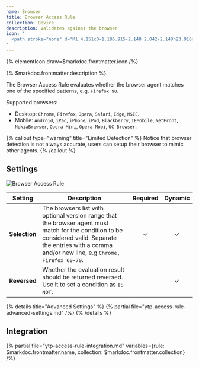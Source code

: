 ```yaml
---
name: Browser
title: Browser Access Rule
collection: Device
description: Validates against the browser
icon: '
  <path stroke="none" d="M1 4.151c0-1.186.915-2.148 2.042-2.148h23.916c1.127 0 2.042.962 2.042 2.148l-.01 21.552c0 1.179-.87 2.3-1.99 2.3H2.997c-1.12 0-2.009-1.128-2.009-2.306L1 4.15zm2.286-.167a.301.301 0 00-.292.307l.003 1.986 4.42.022.003-2.315H3.286zm5.896 0L9.167 6.3h4.666V3.984H9.182zm6.401 0V6.3H27V4.29a.3.3 0 00-.292-.307H15.583zM27 8.14L2.997 8.121l-.012 17.576a.3.3 0 00.292.307h23.421c.16 0 .292-.139.292-.307L27 8.14z"/>
'
---
```


{% elementIcon draw=$markdoc.frontmatter.icon /%}

{% $markdoc.frontmatter.description %}.

The Browser Access Rule evaluates whether the browser agent matches one of the specified patterns, e.g. `Firefox 90`.

Supported browsers:

- Desktop: `Chrome`, `Firefox`, `Opera`, `Safari`, `Edge`, `MSIE`.
- Mobile: `Android`, `iPad`, `iPhone`, `iPod`, `Blackberry`, `IEMobile`, `NetFront`, `NokiaBrowser`, `Opera Mini`, `Opera Mobi`, `UC Browser`.

{% callout type="warning" title="Limited Detection" %}
Notice that browser detection is not always accurate, users can setup their browser to mimic other agents.
{% /callout %}

## Settings

![Browser Access Rule](/assets/ytp/access/rule-browser.webp)

| Setting | Description | Required | Dynamic |
| ------- | ----------- | :------: | :-----: |
| **Selection** | The browsers list with optional version range that the browser agent must match for the condition to be considered valid. Separate the entries with a comma and/or new line, e.g `Chrome, Firefox 60-70`. | &#x2713; | &#x2713; |
| **Reversed** | Whether the evaluation result should be returned reversed. Use it to set a condition as `IS NOT`. | | &#x2713; |

{% details title="Advanced Settings" %}
    {% partial file="ytp-access-rule-advanced-settings.md" /%}
{% /details %}

## Integration

{% partial file="ytp-access-rule-integration.md" variables={rule: $markdoc.frontmatter.name, collection: $markdoc.frontmatter.collection} /%}
